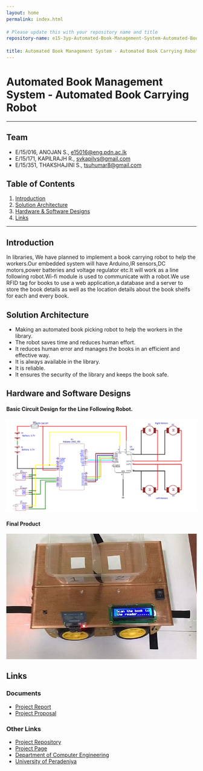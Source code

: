 ```yaml
---
layout: home
permalink: index.html

# Please update this with your repository name and title
repository-name: e15-3yp-Automated-Book-Management-System-Automated-Book-Carrying-Robot

title: Automated Book Management System - Automated Book Carrying Robot
---
```


[comment]: # "This is the standard layout for the project, but you can clean this and use your own template"

# Automated Book Management System - Automated Book Carrying Robot

---

## Team
-  E/15/016, ANOJAN S., [e15016@eng.pdn.ac.lk](mailto:e15016@eng.pdn.ac.lk)
-  E/15/171, KAPILRAJH R., [svkapilvs@gmail.com](mailto:svkapilvs@gmail.com)
-  E/15/351, THAKSHAJINI S., [tsuhumar8@gmail.com](mailto:tsuhumar8@gmail.com)

## Table of Contents
1. [Introduction](#introduction)
2. [Solution Architecture](#solution-architecture )
3. [Hardware & Software Designs](#hardware-and-software-designs)
4. [Links](#links)

---

## Introduction

In libraries, We have planned to implement a book carrying robot to help the workers.Our embedded system will have Arduino,IR sensors,DC motors,power batteries and voltage regulator etc.It will work as a line following robot.Wi-fi module is used to communicate with a robot.We use RFID tag for books to use a web application,a database and a server to store the book details as well as the location details about the book shelfs for each and every book.

## Solution Architecture

* Making an automated book picking robot to help the workers in the library.
* The robot saves time and reduces human effort.
* It reduces human error and manages the books in an efficient and effective way.
* It is always available in the library.
* It is reliable.
* It ensures the security of the library and keeps the book safe.

## Hardware and Software Designs

 #### Basic Circuit Design for the Line Following Robot.  
 ![Image](docs/data/images/circuit_design.png)  
 #### Final Product  
 ![Image](docs/data/images/final1.JPG)




## Links  
### Documents  
- [Project Report](docs/data/documents/pro_report.pptx)  
- [Project Proposal](docs/data/documents/ProjectProposalRevisionWorkshop.pdf)  

### Other Links
- <a href = "https://github.com/cepdnaclk/e15-3yp-Automated-Book-Management-System-Automated-Book-Carrying-Robot" target = "_blank"> Project Repository </a>
- <a href = "https://cepdnaclk.github.io/e15-3yp-Automated-Book-Management-System-Automated-Book-Carrying-Robot/" target = "_blank">Project Page</a>
- <a href = "http://www.ce.pdn.ac.lk/" target = "_blank">Department of Computer Engineering</a>
- <a href = "https://eng.pdn.ac.lk/" target = "_blank">University of Peradeniya</a>


[//]: # (Please refer this to learn more about Markdown syntax)
[//]: # (https://github.com/adam-p/markdown-here/wiki/Markdown-Cheatsheet)
